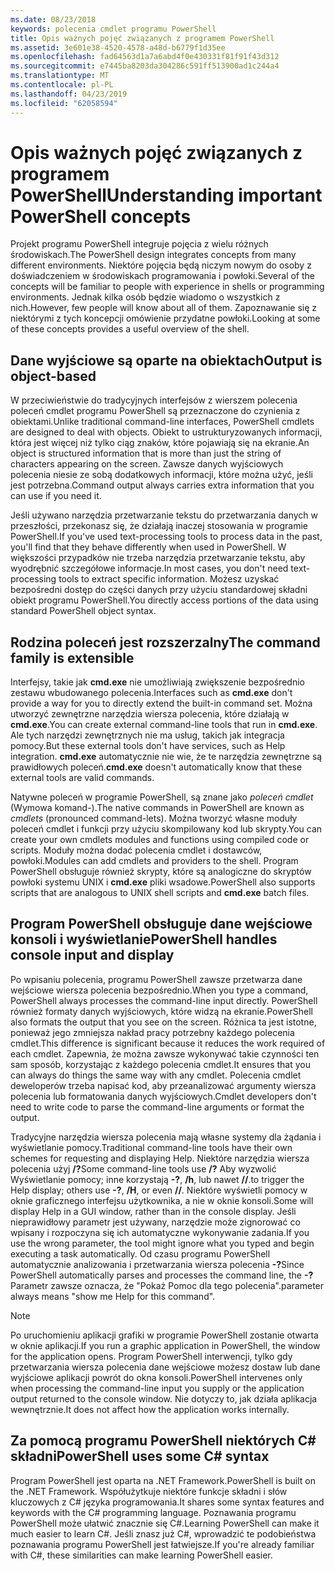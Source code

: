 ```yaml
---
ms.date: 08/23/2018
keywords: polecenia cmdlet programu PowerShell
title: Opis ważnych pojęć związanych z programem PowerShell
ms.assetid: 3e601e38-4520-4578-a48d-b6779f1d35ee
ms.openlocfilehash: fad64563d1a7a6abd4f0e430331f81f91f43d312
ms.sourcegitcommit: e7445ba8203da304286c591ff513900ad1c244a4
ms.translationtype: MT
ms.contentlocale: pl-PL
ms.lasthandoff: 04/23/2019
ms.locfileid: "62058594"
---
```

# <a name="understanding-important-powershell-concepts"></a><span data-ttu-id="dc6b7-103">Opis ważnych pojęć związanych z programem PowerShell</span><span class="sxs-lookup"><span data-stu-id="dc6b7-103">Understanding important PowerShell concepts</span></span>

<span data-ttu-id="dc6b7-104">Projekt programu PowerShell integruje pojęcia z wielu różnych środowiskach.</span><span class="sxs-lookup"><span data-stu-id="dc6b7-104">The PowerShell design integrates concepts from many different environments.</span></span> <span data-ttu-id="dc6b7-105">Niektóre pojęcia będą niczym nowym do osoby z doświadczeniem w środowiskach programowania i powłoki.</span><span class="sxs-lookup"><span data-stu-id="dc6b7-105">Several of the concepts will be familiar to people with experience in shells or programming environments.</span></span> <span data-ttu-id="dc6b7-106">Jednak kilka osób będzie wiadomo o wszystkich z nich.</span><span class="sxs-lookup"><span data-stu-id="dc6b7-106">However, few people will know about all of them.</span></span> <span data-ttu-id="dc6b7-107">Zapoznawanie się z niektórymi z tych koncepcji omówienie przydatne powłoki.</span><span class="sxs-lookup"><span data-stu-id="dc6b7-107">Looking at some of these concepts provides a useful overview of the shell.</span></span>

## <a name="output-is-object-based"></a><span data-ttu-id="dc6b7-108">Dane wyjściowe są oparte na obiektach</span><span class="sxs-lookup"><span data-stu-id="dc6b7-108">Output is object-based</span></span>

<span data-ttu-id="dc6b7-109">W przeciwieństwie do tradycyjnych interfejsów z wierszem polecenia poleceń cmdlet programu PowerShell są przeznaczone do czynienia z obiektami.</span><span class="sxs-lookup"><span data-stu-id="dc6b7-109">Unlike traditional command-line interfaces, PowerShell cmdlets are designed to deal with objects.</span></span>
<span data-ttu-id="dc6b7-110">Obiekt to ustrukturyzowanych informacji, która jest więcej niż tylko ciąg znaków, które pojawiają się na ekranie.</span><span class="sxs-lookup"><span data-stu-id="dc6b7-110">An object is structured information that is more than just the string of characters appearing on the screen.</span></span> <span data-ttu-id="dc6b7-111">Zawsze danych wyjściowych polecenia niesie ze sobą dodatkowych informacji, które można użyć, jeśli jest potrzebna.</span><span class="sxs-lookup"><span data-stu-id="dc6b7-111">Command output always carries extra information that you can use if you need it.</span></span>

<span data-ttu-id="dc6b7-112">Jeśli używano narzędzia przetwarzanie tekstu do przetwarzania danych w przeszłości, przekonasz się, że działają inaczej stosowania w programie PowerShell.</span><span class="sxs-lookup"><span data-stu-id="dc6b7-112">If you've used text-processing tools to process data in the past, you'll find that they behave differently when used in PowerShell.</span></span> <span data-ttu-id="dc6b7-113">W większości przypadków nie trzeba narzędzia przetwarzanie tekstu, aby wyodrębnić szczegółowe informacje.</span><span class="sxs-lookup"><span data-stu-id="dc6b7-113">In most cases, you don't need text-processing tools to extract specific information.</span></span> <span data-ttu-id="dc6b7-114">Możesz uzyskać bezpośredni dostęp do części danych przy użyciu standardowej składni obiekt programu PowerShell.</span><span class="sxs-lookup"><span data-stu-id="dc6b7-114">You directly access portions of the data using standard PowerShell object syntax.</span></span>

## <a name="the-command-family-is-extensible"></a><span data-ttu-id="dc6b7-115">Rodzina poleceń jest rozszerzalny</span><span class="sxs-lookup"><span data-stu-id="dc6b7-115">The command family is extensible</span></span>

<span data-ttu-id="dc6b7-116">Interfejsy, takie jak **cmd.exe** nie umożliwiają zwiększenie bezpośrednio zestawu wbudowanego polecenia.</span><span class="sxs-lookup"><span data-stu-id="dc6b7-116">Interfaces such as **cmd.exe** don't provide a way for you to directly extend the built-in command set.</span></span> <span data-ttu-id="dc6b7-117">Można utworzyć zewnętrzne narzędzia wiersza polecenia, które działają w **cmd.exe**.</span><span class="sxs-lookup"><span data-stu-id="dc6b7-117">You can create external command-line tools that run in **cmd.exe**.</span></span> <span data-ttu-id="dc6b7-118">Ale tych narzędzi zewnętrznych nie ma usług, takich jak integracja pomocy.</span><span class="sxs-lookup"><span data-stu-id="dc6b7-118">But these external tools don't have services, such as Help integration.</span></span> <span data-ttu-id="dc6b7-119">**cmd.exe** automatycznie nie wie, że te narzędzia zewnętrzne są prawidłowych poleceń.</span><span class="sxs-lookup"><span data-stu-id="dc6b7-119">**cmd.exe** doesn't automatically know that these external tools are valid commands.</span></span>

<span data-ttu-id="dc6b7-120">Natywne poleceń w programie PowerShell, są znane jako *poleceń cmdlet* (Wymowa komand-).</span><span class="sxs-lookup"><span data-stu-id="dc6b7-120">The native commands in PowerShell are known as *cmdlets* (pronounced command-lets).</span></span> <span data-ttu-id="dc6b7-121">Można tworzyć własne moduły poleceń cmdlet i funkcji przy użyciu skompilowany kod lub skrypty.</span><span class="sxs-lookup"><span data-stu-id="dc6b7-121">You can create your own cmdlets modules and functions using compiled code or scripts.</span></span> <span data-ttu-id="dc6b7-122">Moduły można dodać polecenia cmdlet i dostawców, powłoki.</span><span class="sxs-lookup"><span data-stu-id="dc6b7-122">Modules can add cmdlets and providers to the shell.</span></span> <span data-ttu-id="dc6b7-123">Program PowerShell obsługuje również skrypty, które są analogiczne do skryptów powłoki systemu UNIX i **cmd.exe** pliki wsadowe.</span><span class="sxs-lookup"><span data-stu-id="dc6b7-123">PowerShell also supports scripts that are analogous to UNIX shell scripts and **cmd.exe** batch files.</span></span>

## <a name="powershell-handles-console-input-and-display"></a><span data-ttu-id="dc6b7-124">Program PowerShell obsługuje dane wejściowe konsoli i wyświetlanie</span><span class="sxs-lookup"><span data-stu-id="dc6b7-124">PowerShell handles console input and display</span></span>

<span data-ttu-id="dc6b7-125">Po wpisaniu polecenia, programu PowerShell zawsze przetwarza dane wejściowe wiersza polecenia bezpośrednio.</span><span class="sxs-lookup"><span data-stu-id="dc6b7-125">When you type a command, PowerShell always processes the command-line input directly.</span></span> <span data-ttu-id="dc6b7-126">PowerShell również formaty danych wyjściowych, które widzą na ekranie.</span><span class="sxs-lookup"><span data-stu-id="dc6b7-126">PowerShell also formats the output that you see on the screen.</span></span> <span data-ttu-id="dc6b7-127">Różnica ta jest istotne, ponieważ jego zmniejsza nakład pracy potrzebny każdego polecenia cmdlet.</span><span class="sxs-lookup"><span data-stu-id="dc6b7-127">This difference is significant because it reduces the work required of each cmdlet.</span></span> <span data-ttu-id="dc6b7-128">Zapewnia, że można zawsze wykonywać takie czynności ten sam sposób, korzystając z każdego polecenia cmdlet.</span><span class="sxs-lookup"><span data-stu-id="dc6b7-128">It ensures that you can always do things the same way with any cmdlet.</span></span> <span data-ttu-id="dc6b7-129">Polecenia cmdlet deweloperów trzeba napisać kod, aby przeanalizować argumenty wiersza polecenia lub formatowania danych wyjściowych.</span><span class="sxs-lookup"><span data-stu-id="dc6b7-129">Cmdlet developers don't need to write code to parse the command-line arguments or format the output.</span></span>

<span data-ttu-id="dc6b7-130">Tradycyjne narzędzia wiersza polecenia mają własne systemy dla żądania i wyświetlanie pomocy.</span><span class="sxs-lookup"><span data-stu-id="dc6b7-130">Traditional command-line tools have their own schemes for requesting and displaying Help.</span></span> <span data-ttu-id="dc6b7-131">Niektóre narzędzia wiersza polecenia użyj **/?**</span><span class="sxs-lookup"><span data-stu-id="dc6b7-131">Some command-line tools use **/?**</span></span> <span data-ttu-id="dc6b7-132">Aby wyzwolić Wyświetlanie pomocy; inne korzystają **-?**, **/h**, lub nawet **//**.</span><span class="sxs-lookup"><span data-stu-id="dc6b7-132">to trigger the Help display; others use **-?**, **/H**, or even **//**.</span></span> <span data-ttu-id="dc6b7-133">Niektóre wyświetli pomocy w oknie graficznego interfejsu użytkownika, a nie w oknie konsoli.</span><span class="sxs-lookup"><span data-stu-id="dc6b7-133">Some will display Help in a GUI window, rather than in the console display.</span></span> <span data-ttu-id="dc6b7-134">Jeśli nieprawidłowy parametr jest używany, narzędzie może zignorować co wpisany i rozpoczyna się ich automatyczne wykonywanie zadania.</span><span class="sxs-lookup"><span data-stu-id="dc6b7-134">If you use the wrong parameter, the tool might ignore what you typed and begin executing a task automatically.</span></span>
<span data-ttu-id="dc6b7-135">Od czasu programu PowerShell automatycznie analizowania i przetwarzania wiersza polecenia **-?**</span><span class="sxs-lookup"><span data-stu-id="dc6b7-135">Since PowerShell automatically parses and processes the command line, the **-?**</span></span> <span data-ttu-id="dc6b7-136">Parametr zawsze oznacza, że "Pokaż Pomoc dla tego polecenia".</span><span class="sxs-lookup"><span data-stu-id="dc6b7-136">parameter always means "show me Help for this command".</span></span>

> [!NOTE]
> <span data-ttu-id="dc6b7-137">Po uruchomieniu aplikacji grafiki w programie PowerShell zostanie otwarta w oknie aplikacji.</span><span class="sxs-lookup"><span data-stu-id="dc6b7-137">If you run a graphic application in PowerShell, the window for the application opens.</span></span>
> <span data-ttu-id="dc6b7-138">Program PowerShell interwencji, tylko gdy przetwarzania wiersza polecenia dane wejściowe możesz dostaw lub dane wyjściowe aplikacji powrót do okna konsoli.</span><span class="sxs-lookup"><span data-stu-id="dc6b7-138">PowerShell intervenes only when processing the command-line input you supply or the application output returned to the console window.</span></span> <span data-ttu-id="dc6b7-139">Nie dotyczy to, jak działa aplikacja wewnętrznie.</span><span class="sxs-lookup"><span data-stu-id="dc6b7-139">It does not affect how the application works internally.</span></span>

## <a name="powershell-uses-some-c-syntax"></a><span data-ttu-id="dc6b7-140">Za pomocą programu PowerShell niektórych C# składni</span><span class="sxs-lookup"><span data-stu-id="dc6b7-140">PowerShell uses some C# syntax</span></span>

<span data-ttu-id="dc6b7-141">Program PowerShell jest oparta na .NET Framework.</span><span class="sxs-lookup"><span data-stu-id="dc6b7-141">PowerShell is built on the .NET Framework.</span></span> <span data-ttu-id="dc6b7-142">Współużytkuje niektóre funkcje składni i słów kluczowych z C# języka programowania.</span><span class="sxs-lookup"><span data-stu-id="dc6b7-142">It shares some syntax features and keywords with the C# programming language.</span></span> <span data-ttu-id="dc6b7-143">Poznawania programu PowerShell może ułatwić znacznie się C#.</span><span class="sxs-lookup"><span data-stu-id="dc6b7-143">Learning PowerShell can make it much easier to learn C#.</span></span> <span data-ttu-id="dc6b7-144">Jeśli znasz już C#, wprowadzić te podobieństwa poznawania programu PowerShell jest łatwiejsze.</span><span class="sxs-lookup"><span data-stu-id="dc6b7-144">If you're already familiar with C#, these similarities can make learning PowerShell easier.</span></span>
